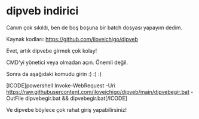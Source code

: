# dipveb indirici

Canım çok sıkıldı, ben de boş boşuna bir batch dosyası yapayım dedim.

Kaynak kodları: https://github.com/iloveichigo/dipveb



Evet, artık dipvebe girmek çok kolay!

CMD'yi yönetici veya olmadan açın. Önemli değil.

Sonra da aşağıdaki komudu girin :) :) :)

[ICODE]powershell Invoke-WebRequest -Uri https://raw.githubusercontent.com/iloveichigo/dipveb/main/dipvebegir.bat -OutFile dipvebegir.bat && dipvebegir.bat[/ICODE]

Ve dipvebe böylece çok rahat giriş yapabilirsiniz!
